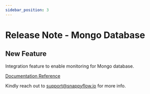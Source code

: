 ```yaml
---
sidebar_position: 3 
---
```

# Release Note - Mongo Database

## New Feature

Integration feature to enable monitoring for Mongo database.

[Documentation Reference](/docs/selfhosted-lite/Integrations/mongodb)

Kindly reach out to [support@snappyflow.io](mailto:support@snappyflow.io) for more info.
